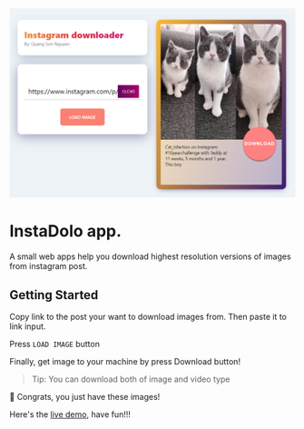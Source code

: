 <img src="https://raw.githubusercontent.com/KuaqSon/instadolo/master/demo_images/instadolo.png">


# InstaDolo app.

A small web apps help you download highest resolution versions of images from instagram post.

## Getting Started

Copy link to the post your want to download images from.
Then paste it to link input.

Press `LOAD IMAGE` button

Finally, get image to your machine by press Download button!

> Tip: You can download both of image and video type

🎉 Congrats, you just have these images!

Here's the [live demo](https://kuaqson.github.io/instadolo/), have fun!!!
